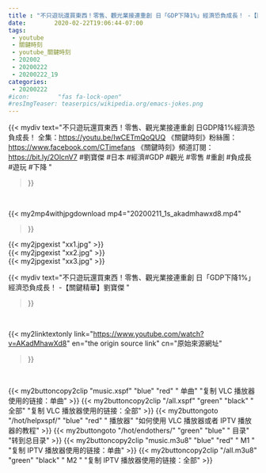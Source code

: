```yaml
---
title : "不只遊玩還買東西！零售、觀光業接連重創 日「GDP下降1%」經濟恐負成長！ -【關鍵精華】劉寶傑 "
date:        2020-02-22T19:06:44-07:00
tags:
 - youtube
 - 關鍵時刻
 - youtube_關鍵時刻
 - 202002
 - 20200222
 - 20200222_19
categories:
 - 20200222
#icon:        "fas fa-lock-open"
#resImgTeaser: teaserpics/wikipedia.org/emacs-jokes.png
---
```


{{< mydiv text="不只遊玩還買東西！零售、觀光業接連重創 日GDP降1%經濟恐負成長！ 全集：https://youtu.be/IwCETmQoQUQ  《關鍵時刻》粉絲團：https://www.facebook.com/CTimefans 《關鍵時刻》頻道訂閱：https://bit.ly/2OlcnV7  #劉寶傑 #日本 #經濟#GDP #觀光 #零售 #重創 #負成長  #遊玩 #下降 "
>}}
<br>


{{< my2mp4withjpgdownload mp4="20200211_1s_akadmhawxd8.mp4"
>}}

{{< my2jpgexist "xx1.jpg" >}}<br>
{{< my2jpgexist "xx2.jpg" >}}<br>
{{< my2jpgexist "xx3.jpg" >}}<br>



{{< mydiv text="不只遊玩還買東西！零售、觀光業接連重創 日「GDP下降1%」經濟恐負成長！ -【關鍵精華】劉寶傑 "
>}}
<br>

{{< my2linktextonly link="https://www.youtube.com/watch?v=AKadMhawXd8"
en="the origin source link" cn="原始來源網址"
>}}


<br>

{{< my2buttoncopy2clip "music.xspf"        "blue"   "red"    " 单曲"  "复制 VLC 播放器使用的链接：单曲" >}} {{< my2buttoncopy2clip "/all.xspf"         "green"  "black"  " 全部"  "复制 VLC 播放器使用的链接：全部" >}} {{< my2buttongoto      "/hot/helpxspf/"    "blue"   "red"    " 播放器" "如何使用 VLC 播放器或者 IPTV 播放器的教程" >}} {{< my2buttongoto      "/hot/endothers/"   "green"  "blue"   " 目录"   "转到总目录" >}} {{< my2buttoncopy2clip "music.m3u8"        "blue"   "red"    " M1 "    "复制 IPTV 播放器使用的链接：单曲" >}} {{< my2buttoncopy2clip "/all.m3u8"         "green"  "black"  " M2 "    "复制 IPTV 播放器使用的链接：全部" >}} 

